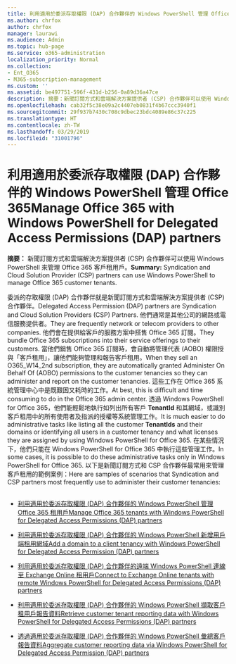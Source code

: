 ```yaml
---
title: 利用適用於委派存取權限 (DAP) 合作夥伴的 Windows PowerShell 管理 Office 365
ms.author: chrfox
author: chrfox
manager: laurawi
ms.audience: Admin
ms.topic: hub-page
ms.service: o365-administration
localization_priority: Normal
ms.collection:
- Ent_O365
- M365-subscription-management
ms.custom: ''
ms.assetid: be497751-596f-431d-b256-0a89d36a47ce
description: 摘要：新聞訂閱方式和雲端解決方案提供者 (CSP) 合作夥伴可以使用 Windows PowerShell 來管理 Office 365 客戶租用戶。
ms.openlocfilehash: cab32f5c38e09a2c4407eb0831f4b67ccc3940f1
ms.sourcegitcommit: 29f937b7430c708c9dbec23bdc4089e86c37c225
ms.translationtype: HT
ms.contentlocale: zh-TW
ms.lasthandoff: 03/29/2019
ms.locfileid: "31001796"
---
```

# <a name="manage-office-365-with-windows-powershell-for-delegated-access-permissions-dap-partners"></a><span data-ttu-id="703b7-103">利用適用於委派存取權限 (DAP) 合作夥伴的 Windows PowerShell 管理 Office 365</span><span class="sxs-lookup"><span data-stu-id="703b7-103">Manage Office 365 with Windows PowerShell for Delegated Access Permissions (DAP) partners</span></span>

 <span data-ttu-id="703b7-104">**摘要：** 新聞訂閱方式和雲端解決方案提供者 (CSP) 合作夥伴可以使用 Windows PowerShell 來管理 Office 365 客戶租用戶。</span><span class="sxs-lookup"><span data-stu-id="703b7-104">**Summary:** Syndication and Cloud Solution Provider (CSP) partners can use Windows PowerShell to manage Office 365 customer tenants.</span></span>
  
<span data-ttu-id="703b7-105">委派的存取權限 (DAP) 合作夥伴就是新聞訂閱方式和雲端解決方案提供者 (CSP) 合作夥伴。</span><span class="sxs-lookup"><span data-stu-id="703b7-105">Delegated Access Permission (DAP) partners are Syndication and Cloud Solution Providers (CSP) Partners.</span></span> <span data-ttu-id="703b7-106">他們通常是其他公司的網路或電信服務提供者。</span><span class="sxs-lookup"><span data-stu-id="703b7-106">They are frequently network or telecom providers to other companies.</span></span> <span data-ttu-id="703b7-107">他們會在提供給客戶的服務方案中搭售 Office 365 訂閱。</span><span class="sxs-lookup"><span data-stu-id="703b7-107">They bundle Office 365 subscriptions into their service offerings to their customers.</span></span> <span data-ttu-id="703b7-108">當他們銷售 Office 365 訂閱時，會自動將管理代表 (AOBO) 權限授與「客戶租用」，讓他們能夠管理和報告客戶租用。</span><span class="sxs-lookup"><span data-stu-id="703b7-108">When they sell an O365_W14_2nd subscription, they are automatically granted Administer On Behalf Of (AOBO) permissions to the customer tenancies so they can administer and report on the customer tenancies.</span></span> <span data-ttu-id="703b7-109">這些工作在 Office 365 系統管理中心中是既艱困又耗時的工作。</span><span class="sxs-lookup"><span data-stu-id="703b7-109">At best, this is difficult and time consuming to do in the Office 365 admin center.</span></span> <span data-ttu-id="703b7-110">透過 Windows PowerShell for Office 365，他們能輕鬆地執行如列出所有客戶 **TenantId** 和其網域，或識別客戶租用中的所有使用者及指派的授權等系統管理工作。</span><span class="sxs-lookup"><span data-stu-id="703b7-110">It is much easier to do administrative tasks like listing all the customer **TenantIds** and their domains or identifying all users in a customer tenancy and what licenses they are assigned by using Windows PowerShell for Office 365.</span></span> <span data-ttu-id="703b7-111">在某些情況下，他們只能在 Windows PowerShell for Office 365 中執行這些管理工作。</span><span class="sxs-lookup"><span data-stu-id="703b7-111">In some cases, it is possible to do these administrative tasks only in Windows PowerShell for Office 365.</span></span> <span data-ttu-id="703b7-112">以下是新聞訂閱方式和 CSP 合作夥伴最常用來管理客戶租用的範例案例：</span><span class="sxs-lookup"><span data-stu-id="703b7-112">Here are samples of scenarios that Syndication and CSP partners most frequently use to administer their customer tenancies:</span></span>
  
## 

- [<span data-ttu-id="703b7-113">利用適用於委派存取權限 (DAP) 合作夥伴的 Windows PowerShell 管理 Office 365 租用戶</span><span class="sxs-lookup"><span data-stu-id="703b7-113">Manage Office 365 tenants with Windows PowerShell for Delegated Access Permissions (DAP) partners</span></span>](manage-office-365-tenants-with-windows-powershell-for-delegated-access-permissio.md)
    
- [<span data-ttu-id="703b7-114">利用適用於委派存取權限 (DAP) 合作夥伴的 Windows PowerShell 新增用戶端租用網域</span><span class="sxs-lookup"><span data-stu-id="703b7-114">Add a domain to a client tenancy with Windows PowerShell for Delegated Access Permission (DAP) partners</span></span>](add-a-domain-to-a-client-tenancy-with-windows-powershell-for-delegated-access-pe.md)
    
- [<span data-ttu-id="703b7-115">利用適用於委派存取權限 (DAP) 合作夥伴的遠端 Windows PowerShell 連線至 Exchange Online 租用戶</span><span class="sxs-lookup"><span data-stu-id="703b7-115">Connect to Exchange Online tenants with remote Windows PowerShell for Delegated Access Permissions (DAP) partners</span></span>](connect-to-exchange-online-tenants-with-remote-windows-powershell-for-delegated.md)
    
- [<span data-ttu-id="703b7-116">利用適用於委派存取權限 (DAP) 合作夥伴的 Windows PowerShell 擷取客戶租用戶報告資料</span><span class="sxs-lookup"><span data-stu-id="703b7-116">Retrieve customer tenant reporting data with Windows PowerShell for Delegated Access Permissions (DAP) partners</span></span>](retrieve-customer-tenant-reporting-data-with-windows-powershell-for-delegated-ac.md)
    
- [<span data-ttu-id="703b7-117">透過適用於委派存取權限 (DAP) 合作夥伴的 Windows PowerShell 彙總客戶報告資料</span><span class="sxs-lookup"><span data-stu-id="703b7-117">Aggregate customer reporting data via Windows PowerShell for Delegated Access Permission (DAP) partners</span></span>](aggregate-customer-reporting-data-via-windows-powershell-for-delegated-access-pe.md)
    

